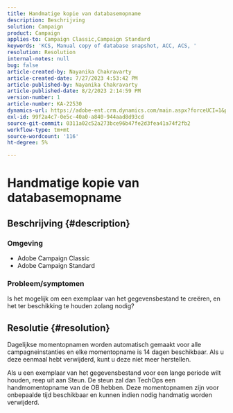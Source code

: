 ```yaml
---
title: Handmatige kopie van databasemopname
description: Beschrijving
solution: Campaign
product: Campaign
applies-to: Campaign Classic,Campaign Standard
keywords: 'KCS, Manual copy of database snapshot, ACC, ACS, '
resolution: Resolution
internal-notes: null
bug: false
article-created-by: Nayanika Chakravarty
article-created-date: 7/27/2023 4:53:42 PM
article-published-by: Nayanika Chakravarty
article-published-date: 8/2/2023 2:14:59 PM
version-number: 1
article-number: KA-22530
dynamics-url: https://adobe-ent.crm.dynamics.com/main.aspx?forceUCI=1&pagetype=entityrecord&etn=knowledgearticle&id=d7f6e322-9e2c-ee11-bdf4-6045bd006149
exl-id: 99f2a4c7-0e5c-40a0-a840-944aad8d93cd
source-git-commit: 0311a02c52a273bce96b47fe2d3fea41a74f2fb2
workflow-type: tm+mt
source-wordcount: '116'
ht-degree: 5%

---
```


# Handmatige kopie van databasemopname

## Beschrijving {#description}


### Omgeving

- Adobe Campaign Classic
- Adobe Campaign Standard


### Probleem/symptomen

Is het mogelijk om een exemplaar van het gegevensbestand te creëren, en het ter beschikking te houden zolang nodig?


## Resolutie {#resolution}


Dagelijkse momentopnamen worden automatisch gemaakt voor alle campagneinstanties en elke momentopname is 14 dagen beschikbaar. Als u deze eenmaal hebt verwijderd, kunt u deze niet meer herstellen.

Als u een exemplaar van het gegevensbestand voor een lange periode wilt houden, reep uit aan Steun. De steun zal dan TechOps een handmomentopname van de OB hebben. Deze momentopnamen zijn voor onbepaalde tijd beschikbaar en kunnen indien nodig handmatig worden verwijderd.

